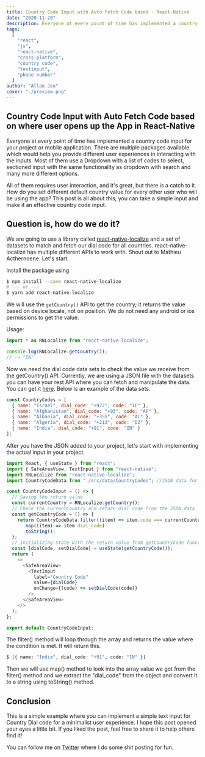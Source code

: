 ```yaml
---
title: Country Code Input with Auto Fetch Code based - React-Native
date: "2020-11-20"
description: Everyone at every point of time has implemented a country code input for your project or mobile application. There are multiple packages available which would help you provide different user experiences in interacting with the inputs.
tags:
  [
    "react",
    "js",
    "react-native",
    "cross-platform",
    "country code",
    "textinput",
    "phone number"
  ]
author: "Allan Jeo"
cover: "./preview.png"
---
```


## Country Code Input with Auto Fetch Code based on where user opens up the App in React-Native

Everyone at every point of time has implemented a country code input for your project or mobile application. There are multiple packages available which would help you provide different user experiences in interacting with the inputs. Most of them use a Dropdown with a list of codes to select, sectioned input with the same functionality as dropdown with search and many more different options.

All of them requires user interaction, and it's great, but there is a catch to it. How do you set different default country value for every other user who will be using the app? This post is all about this; you can take a simple input and make it an effective country code input.

## Question is, how do we do it?

We are going to use a library called [react-native-localize](https://github.com/zoontek/react-native-localize) and a set of datasets to match and fetch our dial code for all countries. react-native-localize has multiple different APIs to work with. Shout out to Mathieu Acthernoene. Let's start.

Install the package using

```bash
$ npm install --save react-native-localize
# --- or ---
$ yarn add react-native-localize
```

We will use the `getCountry()` API to get the country; it returns the value based on device locale, not on position. We do not need any android or ios permissions to get the value.

Usage:

```js
import * as RNLocalize from "react-native-localize";

console.log(RNLocalize.getCountry());
// -> "IN"
```

Now we need the dial code data sets to check the value we receive from the getCountry() API. Currently, we are using a JSON file with the datasets you can have your rest API where you can fetch and manipulate the data. You can get it [here](https://gist.github.com/kcak11/4a2f22fb8422342b3b3daa7a1965f4e4#file-countries-json). Below is an example of the data sets.

```js
const CountryCodes = [
  { name: "Israel", dial_code: "+972", code: "IL" },
  { name: "Afghanistan", dial_code: "+93", code: "AF" },
  { name: "Albania", dial_code: "+355", code: "AL" },
  { name: "Algeria", dial_code: "+213", code: "DZ" },
  { name: "India", dial_code: "+91", code: "IN" }
];
```

After you have the JSON added to your project, let's start with implementing the actual input in your project.

```js
import React, { useState } from "react";
import { SafeAreaView, TextInput } from "react-native";
import RNLocalize from "react-native-localize";
import CountryCodeData from "./src/data/CountryCodes"; //JSON data for country codes

const CountryCodeInput = () => {
  // Saving the return value
  const currentCountry = RNLocalize.getCountry();
  // Check the currentCountry and return dial code from the JSON data
  const getCountryCode = () => {
    return CountryCodeData.filter((item) => item.code === currentCountry)
      .map((item) => item.dial_code)
      .toString();
  };
  // Initializing state with the return value from getCountryCode function
  const [dialCode, setDialCode] = useState(getCountryCode());
  return (
    <>
      <SafeAreaView>
        <TextInput
          label="Country Code"
          value={dialCode}
          onChange={(code) => setDialCode(code)}
        />
      </SafeAreaView>
    </>
  );
};

export default CountryCodeInput;
```

The filter() method will loop through the array and returns the value where the condition is met. It will return this.

```bash
$ [{ name: "India", dial_code: "+91", code: "IN" }]
```

Then we will use map() method to look into the array value we got from the filter() method and we extract the "dial_code" from the object and convert it to a string using toString() method.

## Conclusion

This is a simple example where you can implement a simple text input for Country Dial code for a minimalist user experience. I hope this post opened your eyes a little bit. If you liked the post, feel free to share it to help others find it!

You can follow me on <a href="https://twitter.com/allan_jeo" target="_blank">Twitter</a> where I do some shit posting for fun.
